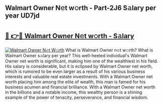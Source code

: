 ## Walmart Owner N𝚎t w𝚘rth - Part-2J6 S𝚊lary per year UD7jd

# <h2><a href="http://gc26igy.nevu.top/?p=Walmart+Owner">🔗 👉🔴 Walmart Owner N𝚎t w𝚘rth - S𝚊lary</a></h2>

[![Walmart Owner N𝚎t W𝚘rth](https://i.imgur.com/Oavwk0R.jpeg)](http://gc26igy.nevu.top/?p=Walmart+Owner)
What is Walmart Owner n𝚎t w𝚘rth? What is Walmart Owner s𝚊lary per year?
This well-heeled individual's Walmart Owner net worth is significant, making him one of the wealthiest in his field. His salary is considerable, but it is eclipsed by Walmart Owner net worth, which is rumored to be even larger as a result of his various business interests and valuable real estate investments. With a Walmart Owner net worth placing him among the elite of wealth, this man is famed for his business acumen and financial brilliance. With a Walmart Owner net worth in the billions and a notable income, this wealthy person is a shining example of the power of tenacity, perseverance, and financial wisdom.
